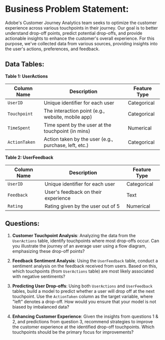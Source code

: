 # **Business Problem Statement:**

Adobe's Customer Journey Analytics team seeks to optimize the customer experience across various touchpoints in their journey. Our goal is to better understand drop-off points, predict potential drop-offs, and provide actionable insights to enhance the customer's overall experience. For this purpose, we've collected data from various sources, providing insights into the user's actions, preferences, and feedback.


## **Data Tables**:

**Table 1: UserActions**

| Column Name  | Description                                          | Feature Type   |
|--------------|------------------------------------------------------|----------------|
| `UserID`       | Unique identifier for each user                      | Categorical    |
| `Touchpoint`   | The interaction point (e.g., website, mobile app)    | Categorical    |
| `TimeSpent`    | Time spent by the user at the touchpoint (in mins)   | Numerical      |
| `ActionTaken`  | Action taken by the user (e.g., purchase, left, etc.)| Categorical    |

**Table 2: UserFeedback**

| Column Name  | Description                                          | Feature Type   |
|--------------|------------------------------------------------------|----------------|
| `UserID`       | Unique identifier for each user                      | Categorical    |
| `Feedback`     | User's feedback on their experience                  | Text           |
| `Rating`       | Rating given by the user out of 5                    | Numerical      |



## **Questions**:

1. **Customer Touchpoint Analysis**: Analyzing the data from the `UserActions` table, identify touchpoints where most drop-offs occur. Can you illustrate the journey of an average user using a flow diagram, emphasizing these drop-off points?

2. **Feedback Sentiment Analysis**: Using the `UserFeedback` table, conduct a sentiment analysis on the feedback received from users. Based on this, which touchpoints (from `UserActions` table) are most likely associated with negative sentiments?

3. **Predicting User Drop-offs**: Using both `UserActions` and `UserFeedback` tables, build a model to predict whether a user will drop off at the next touchpoint. Use the `ActionTaken` column as the target variable, where "left" denotes a drop-off. How would you ensure that your model is not biased by imbalanced data?

4. **Enhancing Customer Experience**: Given the insights from questions 1 & 2, and predictions from question 3, recommend strategies to improve the customer experience at the identified drop-off touchpoints. Which touchpoints should be the primary focus for improvements?